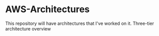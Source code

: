 # AWS-Architectures
This repository will have architectures that I've worked on it.
Three-tier architecture overview

